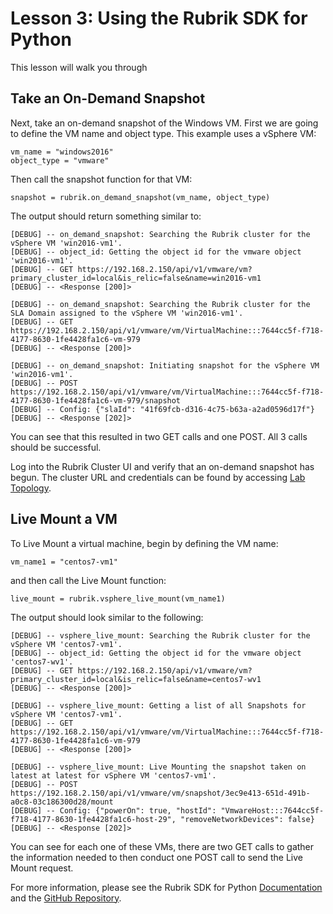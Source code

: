 # Lesson 3: Using the Rubrik SDK for Python

This lesson will walk you through 

## Take an On-Demand Snapshot

Next, take an on-demand snapshot of the Windows VM.
First we are going to define the VM name and object type. This example uses a vSphere VM:

```
vm_name = "windows2016"
object_type = "vmware"
```

Then call the snapshot function for that VM:

```
snapshot = rubrik.on_demand_snapshot(vm_name, object_type)
```

The output should return something similar to:

```
[DEBUG] -- on_demand_snapshot: Searching the Rubrik cluster for the vSphere VM 'win2016-vm1'.
[DEBUG] -- object_id: Getting the object id for the vmware object 'win2016-vm1'.
[DEBUG] -- GET https://192.168.2.150/api/v1/vmware/vm?primary_cluster_id=local&is_relic=false&name=win2016-vm1
[DEBUG] -- <Response [200]>

[DEBUG] -- on_demand_snapshot: Searching the Rubrik cluster for the SLA Domain assigned to the vSphere VM 'win2016-vm1'.
[DEBUG] -- GET https://192.168.2.150/api/v1/vmware/vm/VirtualMachine:::7644cc5f-f718-4177-8630-1fe4428fa1c6-vm-979
[DEBUG] -- <Response [200]>

[DEBUG] -- on_demand_snapshot: Initiating snapshot for the vSphere VM 'win2016-vm1'.
[DEBUG] -- POST https://192.168.2.150/api/v1/vmware/vm/VirtualMachine:::7644cc5f-f718-4177-8630-1fe4428fa1c6-vm-979/snapshot
[DEBUG] -- Config: {"slaId": "41f69fcb-d316-4c75-b63a-a2ad0596d17f"}
[DEBUG] -- <Response [202]>
```

You can see that this resulted in two GET calls and one POST. All 3 calls should be successful.

Log into the Rubrik Cluster UI and verify that an on-demand snapshot has begun. The cluster URL and credentials can be found by accessing [Lab Topology](/lab-topology.md).

## Live Mount a VM

To Live Mount a virtual machine, begin by defining the VM name:

```
vm_name1 = "centos7-vm1"
```

and then call the Live Mount function:

```
live_mount = rubrik.vsphere_live_mount(vm_name1)
```

The output should look similar to the following:

```
[DEBUG] -- vsphere_live_mount: Searching the Rubrik cluster for the vSphere VM 'centos7-vm1'.
[DEBUG] -- object_id: Getting the object id for the vmware object 'centos7-wv1'.
[DEBUG] -- GET https://192.168.2.150/api/v1/vmware/vm?primary_cluster_id=local&is_relic=false&name=centos7-wv1
[DEBUG] -- <Response [200]>

[DEBUG] -- vsphere_live_mount: Getting a list of all Snapshots for vSphere VM 'centos7-vm1'.
[DEBUG] -- GET https://192.168.2.150/api/v1/vmware/vm/VirtualMachine:::7644cc5f-f718-4177-8630-1fe4428fa1c6-vm-979
[DEBUG] -- <Response [200]>

[DEBUG] -- vsphere_live_mount: Live Mounting the snapshot taken on latest at latest for vSphere VM 'centos7-vm1'.
[DEBUG] -- POST https://192.168.2.150/api/v1/vmware/vm/snapshot/3ec9e413-651d-491b-a0c8-03c186300d28/mount
[DEBUG] -- Config: {"powerOn": true, "hostId": "VmwareHost:::7644cc5f-f718-4177-8630-1fe4428fa1c6-host-29", "removeNetworkDevices": false}
[DEBUG] -- <Response [202]>
```

You can see for each one of these VMs, there are two GET calls to gather the information needed to then conduct one POST call to send the Live Mount request.

For more information, please see the Rubrik SDK for Python [Documentation](https://rubrik.gitbook.io/rubrik-sdk-for-python/) and the [GitHub Repository](https://github.com/rubrikinc/rubrik-sdk-for-python).